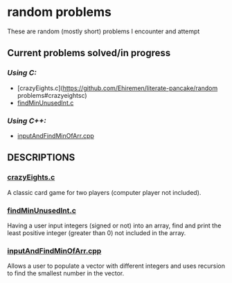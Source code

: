 # **random problems**
These are random (mostly short) problems I encounter and attempt

## Current problems solved/in progress
### *Using C:*
* [crazyEights.c](https://github.com/Ehiremen/literate-pancake/random problems#crazyeightsc)
* [findMinUnusedInt.c](https://github.com/Ehiremen/literate-pancake#findminunusedintc)

### *Using C++:*
* [inputAndFindMinOfArr.cpp](https://github.com/Ehiremen/literate-pancake#inputAndFindMinOfArrcpp)



## **DESCRIPTIONS**
### [crazyEights.c](crazyEights.c)
  A classic card game for two players (computer player not included).

### [findMinUnusedInt.c](findMinUnusedInt.c)
  Having a user input integers (signed or not) into an array, find and print the least positive integer (greater than 0) not included in the array.
  
### [inputAndFindMinOfArr.cpp](inputAndFindMinOfArr.cpp)
  Allows a user to populate a vector with different integers and uses recursion to find the smallest number in the vector.
